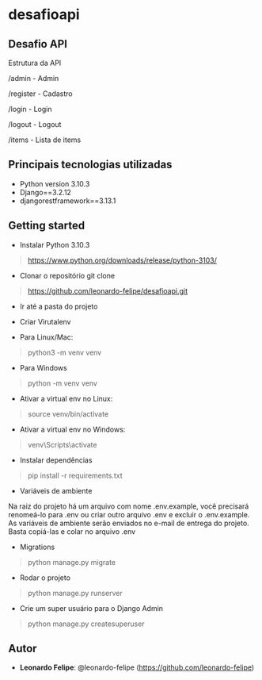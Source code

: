 # desafioapi
   
## Desafio API
 
Estrutura da API

/admin     - Admin

/register  - Cadastro

/login     - Login

/logout    - Logout

/items     - Lista de items
 
 
## Principais tecnologias utilizadas
 
* Python version 3.10.3
* Django==3.2.12
* djangorestframework==3.13.1
 
## Getting started
 
* Instalar Python 3.10.3
>    https://www.python.org/downloads/release/python-3103/

* Clonar o repositório git clone
>    https://github.com/leonardo-felipe/desafioapi.git

* Ir até a pasta do projeto

* Criar Virutalenv
* Para Linux/Mac:
> python3 -m venv venv
* Para Windows
> python -m venv venv

* Ativar a virtual env no Linux:
> source venv/bin/activate
* Ativar a virtual env no Windows:
> venv\Scripts\activate

* Instalar dependências
> pip install -r requirements.txt

* Variáveis de ambiente

Na raiz do projeto há um arquivo com nome .env.example, você precisará renomeá-lo para .env ou criar outro arquivo .env e excluir o .env.example. As variáveis de ambiente serão enviados no e-mail de entrega do projeto. Basta copiá-las e colar no arquivo .env

* Migrations
> python manage.py migrate


* Rodar o projeto
> python manage.py runserver

* Crie um super usuário para o Django Admin
> python manage.py createsuperuser

  
## Autor
 
* **Leonardo Felipe**: @leonardo-felipe (https://github.com/leonardo-felipe)

